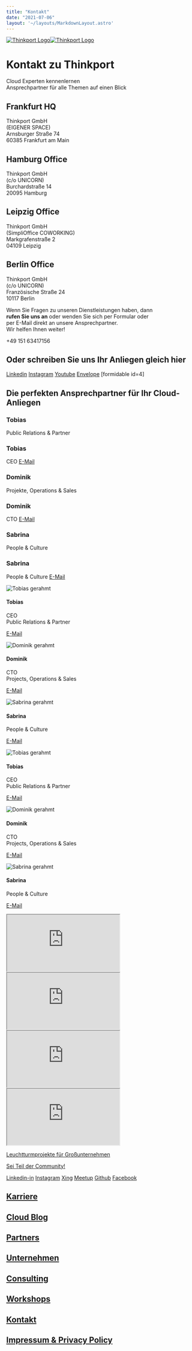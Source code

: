```yaml
---
title: "Kontakt"
date: "2021-07-06"
layout: '~/layouts/MarkdownLayout.astro'
---
```


 [![Thinkport Logo](images/Logo_horizontral_new-q79kisryfbimg521qvcamhuu9zgajwl52ie1tm6q0s.png "Logo Bright Colours")](https://thinkport.digital)[![Thinkport Logo](images/Logo_horizontral_new-q79kisryfbimg521qvcamhuu9zgajwl52ie1tm6q0s.png "Logo Bright Colours")](https://thinkport.digital)

# Kontakt zu Thinkport

Cloud Experten kennenlernen  
Ansprechpartner für alle Themen auf einen Blick

## Frankfurt HQ

Thinkport GmbH  
(EIGENER SPACE)  
Arnsburger Straße 74  
60385 Frankfurt am Main

## Hamburg Office

Thinkport GmbH  
(c/o UNICORN)  
Burchardstraße 14  
20095 Hamburg

## Leipzig Office

Thinkport GmbH  
(SimpliOffice COWORKING)  
Markgrafenstraße 2  
04109 Leipzig

## Berlin Office

Thinkport GmbH  
(c/o UNICORN)  
Französische Straße 24  
10117 Berlin

Wenn Sie Fragen zu unseren Dienstleistungen haben, dann  
**rufen Sie uns an** oder wenden Sie sich per Formular oder  
per E-Mail direkt an unsere Ansprechpartner.  
Wir helfen Ihnen weiter!

+49 151 63417156

## Oder schreiben Sie uns Ihr Anliegen gleich hier

[Linkedin](https://www.linkedin.com/company/11759873) [Instagram](https://www.instagram.com/thinkport/) [Youtube](https://www.youtube.com/channel/UCnke3WYRT6bxuMK2t4jw2qQ) [Envelope](mailto:tdrechsel@thinkport.digital) \[formidable id=4\]

## Die perfekten Ansprechpartner für Ihr Cloud-Anliegen

### Tobias

Public Relations & Partner

### Tobias

CEO [E-Mail](mailto:tdrechsel@thinkport.digital)

### Dominik

Projekte, Operations & Sales

### Dominik

CTO [E-Mail](mailto:dfries@thinkport.digital)

### Sabrina

People & Culture

### Sabrina

People & Culture [E-Mail](mailto:snorrenbrock@thinkport.digital) 

![Tobias gerahmt](images/Tobias_mH.png)

#### Tobias

CEO  
Public Relations & Partner

[E-Mail](mailto:tdrechsel@thinkport.digital) 

![Dominik gerahmt](images/Dominik_mH-2.png)

#### Dominik

CTO  
Projects, Operations & Sales

[E-Mail](mailto:dfries@thinkport.digital) 

![Sabrina gerahmt](images/Sabrina_mH.png)

#### Sabrina

  
People & Culture

[E-Mail](mailto:snorrenbrock@thinkport.digital) 

![Tobias gerahmt](images/Tobias_mH.png)

#### Tobias

CEO  
Public Relations & Partner

[E-Mail](mailto:tdrechsel@thinkport.digital) 

![Dominik gerahmt](images/Dominik_mH-2.png)

#### Dominik

CTO  
Projects, Operations & Sales

[E-Mail](mailto:dfries@thinkport.digital) 

![Sabrina gerahmt](images/Sabrina_mH.png)

#### Sabrina

  
People & Culture

[E-Mail](mailto:snorrenbrock@thinkport.digital)

<iframe loading="lazy" src="https://maps.google.com/maps?q=Arnsburger%20Stra%C3%9Fe%2074%2C%2060385%20Frankfurt%20am%20Main&amp; t=m&amp; z=13&amp; output=embed&amp; iwloc=near" title="Arnsburger Straße 74, 60385 Frankfurt am Main" aria-label="Arnsburger Straße 74, 60385 Frankfurt am Main"></iframe>

<iframe loading="lazy" src="https://maps.google.com/maps?q=Burchardstra%C3%9Fe%2014%2C%2020095%20Hamburg&amp; t=m&amp; z=13&amp; output=embed&amp; iwloc=near" title="Burchardstraße 14, 20095 Hamburg" aria-label="Burchardstraße 14, 20095 Hamburg"></iframe>

<iframe loading="lazy" src="https://maps.google.com/maps?q=Markgrafenstra%C3%9Fe%202%2C%2004109%20Leipzig&amp; t=m&amp; z=13&amp; output=embed&amp; iwloc=near" title="Markgrafenstraße 2, 04109 Leipzig" aria-label="Markgrafenstraße 2, 04109 Leipzig"></iframe>

<iframe loading="lazy" src="https://maps.google.com/maps?q=Franz%C3%B6sische%20Stra%C3%9Fe%2024%2C%2010117%20Berlin&amp; t=m&amp; z=14&amp; output=embed&amp; iwloc=near" title="Französische Straße 24, 10117 Berlin" aria-label="Französische Straße 24, 10117 Berlin"></iframe>

[Leuchtturmprojekte für Großunternehmen](https://thinkport.digital/)

[Sei Teil der Community!](https://thinkport.digital/karriere)

[Linkedin-in](https://www.linkedin.com/company/11759873) [Instagram](https://www.instagram.com/thinkport/) [Xing](https://www.xing.com/companies/thinkportgmbh) [Meetup](https://www.meetup.com/de-DE/Terraform-User-Group-Frankfurt) [Github](https://github.com/thinkportRepo) [Facebook](https://www.facebook.com/thinkport.digital)

## [Karriere](https://thinkport.digital/karriere)

## [Cloud Blog](https://thinkport.digital/blog/)

## [Partners](https://thinkport.digital/cloud-partner/)

## [Unternehmen](https://thinkport.digital/unternehmen)

## [Consulting](https://thinkport.digital/cloud-consulting-fur-grosunternehmen)

## [Workshops](https://thinkport.digital/workshops)

## [Kontakt](https://thinkport.digital/kontaktieren)

## [Impressum & Privacy Policy](https://thinkport.digital/legal-notice)
